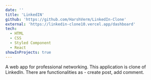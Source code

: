 ```yaml
---
date: ''
title: 'LinkedIN'
github: 'https://github.com/HarshVerm/LinkedIn-Clone'
external: 'https://linkedin-clone10.vercel.app/dashboard'
tech:
  - HTML
  - CSS
  - Styled Component
  - React
showInProjects: true
---
```


A web app for professional networking. This application is clone of LinkedIn. There are functionalities as - 
create post, add comment.
